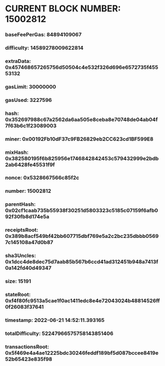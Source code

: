 # CURRENT BLOCK NUMBER: 15002812

### baseFeePerGas: 84894109067
### difficulty: 14589278009622814
### extraData: 0x457468657265756d50504c4e532f326d696e6572735f45553132
### gasLimit: 30000000
### gasUsed: 3227596
### hash: 0x352697988c67a2562da6aa505e8ceba8e70748de04ab04f7f63b6c1f23089003
### miner: 0x00192Fb10dF37c9FB26829eb2CC623cd1BF599E8
### mixHash: 0x382580195f6b825956e1746842842453c579432999e2bdb2ab6428fe45531f9f
### nonce: 0x5328667566c85f2c
### number: 15002812
### parentHash: 0x02cf1caab735b55938f30251d5803323c5185c07159f6afb092f30fb8d174e5a
### receiptsRoot: 0x389b8acf549bf42bb607715dbf769e5a2c2bc235dbbb05697c145108a47d0b87
### sha3Uncles: 0x1dcc4de8dec75d7aab85b567b6ccd41ad312451b948a7413f0a142fd40d49347
### size: 15191
### stateRoot: 0xf4f80fc9513a5cae1f0ac1411edc8e4e72043024b48814526ff0f26083f37641
### timestamp: 2022-06-21 14:52:11.393165
### totalDifficulty: 52247966575758143851406
### transactionsRoot: 0x5f469e4a4ae12225bdc30246feddf189bf5d087bccee8419e52b65423e835f98
